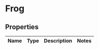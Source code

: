

# Frog


## Properties

Name | Type | Description | Notes
------------ | ------------- | ------------- | -------------



